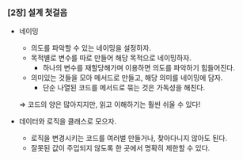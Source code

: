### [2장] 설계 첫걸음

- 네이밍
    - 의도를 파악할 수 있는 네이밍을 설정하자.
    - 목적별로 변수를 따로 만들어 해당 목적으로 네이밍하자.
        - 하나의 변수를 재할당해가며 이용하면 의도를 파악하기 힘들어진다.
    - 의미있는 것들을 모아 메서드로 만들고, 해당 의미를 네이밍에 담자.
        - 단순 나열된 코드를 메서드로 묶는 것은 가독성을 해친다.

  ⇒ 코드의 양은 많아지지만, 읽고 이해하기는 훨씬 쉬울 수 있다!


- 데이터와 로직을 클래스로 모으자.
    - 로직을 변경시키는 코드를 여러벌 만들거나, 찾아다니지 않아도 된다.
    - 잘못된 값이 주입되지 않도록 한 곳에서 명확히 제한할 수 있다.
